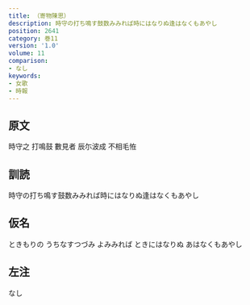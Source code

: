 ```yaml
---
title: （寄物陳思）
description: 時守の打ち鳴す鼓数みみれば時にはなりぬ逢はなくもあやし
position: 2641
category: 巻11
version: '1.0'
volume: 11
comparison:
- なし
keywords:
- 女歌
- 時報
---
```


## 原文

時守之 打鳴鼓 數見者 辰尓波成 不相毛恠

## 訓読

時守の打ち鳴す鼓数みみれば時にはなりぬ逢はなくもあやし

## 仮名

ときもりの うちなすつづみ よみみれば ときにはなりぬ あはなくもあやし

## 左注

なし
